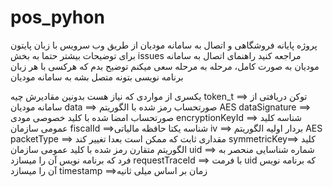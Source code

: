 # pos_pyhon
پروژه پایانه فروشگاهی و اتصال به سامانه مودیان از طریق وب سرویس با زبان پایتون
برای توضیحات بیشتر حتما به بخش issues مراجعه کنید
 راهنمای اتصال به سامانه مودیان به صورت کامل، مرحله به مرحله سعی میکنم توضیح بدم که هرکسی با هر زبان برنامه نویسی بتونه متصل بشه به سامانه مودیان 

 یکسری از مواردی که نیاز هست بدونین مقادیرش چیه
 token_t ==> توکن دریافتی از سامانه مودیان
data ==> صورتحساب رمز شده با الگوریتم AES
dataSignature ==> صورتحساب امضا شده با کلید خصوصی مودی
encryptionKeyId ==> شناسه کلید عمومی سازمان
fiscalId ==>شناسه یکتا حافظه مالیاتی
iv ==> بردار اولیه الگوریتم AES
packetType ==> مقداری ثابت که ممکن است بعدا تغییر کند
symmetricKey==> کلید الگوریتم متقارن رمز شده با کلید عمومی سازمان
uid ==> شماره شناسایی منحصر به فرد که برنامه نویس آن را میسازد
requestTraceId ==> با فرمت uid که برنامه نویس آن را میسازد
timestamp ==>زمان بر اساس میلی ثانیه
